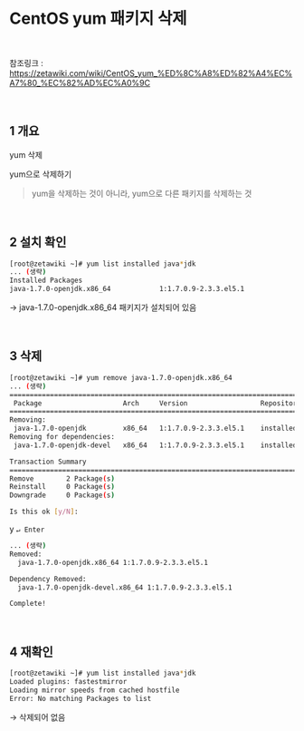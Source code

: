 # CentOS yum 패키지 삭제

<br/>

참조링크 : https://zetawiki.com/wiki/CentOS_yum_%ED%8C%A8%ED%82%A4%EC%A7%80_%EC%82%AD%EC%A0%9C

<br/>

## 1 개요

yum 삭제

yum으로 삭제하기

> yum을 삭제하는 것이 아니라, yum으로 다른 패키지를 삭제하는 것

<br/>

## 2 설치 확인

```sh
[root@zetawiki ~]# yum list installed java*jdk
... (생략)
Installed Packages
java-1.7.0-openjdk.x86_64            1:1.7.0.9-2.3.3.el5.1             installed
```

→ java-1.7.0-openjdk.x86_64 패키지가 설치되어 있음

<br/>

## 3 삭제

```sh
[root@zetawiki ~]# yum remove java-1.7.0-openjdk.x86_64
... (생략)
================================================================================
 Package                    Arch     Version                  Repository   Size
================================================================================
Removing:
 java-1.7.0-openjdk         x86_64   1:1.7.0.9-2.3.3.el5.1    installed    52 M
Removing for dependencies:
 java-1.7.0-openjdk-devel   x86_64   1:1.7.0.9-2.3.3.el5.1    installed    26 M

Transaction Summary
================================================================================
Remove        2 Package(s)
Reinstall     0 Package(s)
Downgrade     0 Package(s)

Is this ok [y/N]:
```

y `↵ Enter`

```sh
... (생략)
Removed:
  java-1.7.0-openjdk.x86_64 1:1.7.0.9-2.3.3.el5.1

Dependency Removed:
  java-1.7.0-openjdk-devel.x86_64 1:1.7.0.9-2.3.3.el5.1

Complete!
```

<br/>

## 4 재확인

```sh
[root@zetawiki ~]# yum list installed java*jdk
Loaded plugins: fastestmirror
Loading mirror speeds from cached hostfile
Error: No matching Packages to list
```

→ 삭제되어 없음
